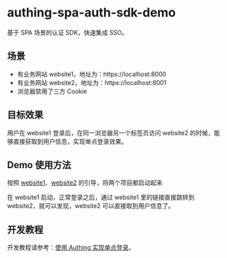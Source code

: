 # authing-spa-auth-sdk-demo

基于 SPA 场景的认证 SDK，快速集成 SSO。

## 场景

- 有业务网站 website1，地址为：https://localhost:8000
- 有业务网站 website2，地址为：https://localhost:8001
- 浏览器禁用了三方 Cookie


## 目标效果

用户在 website1 登录后，在同一浏览器另一个标签页访问 website2 的时候，能够直接获取到用户信息，实现单点登录效果。


## Demo 使用方法

按照 [website1](./website1/README.md)、[website2](./website2/README.md) 的引导，将两个项目都启动起来

在 website1 启动，正常登录之后，通过 website1 里的链接直接跳转到 website2，就可以发现，website2 可以直接取到用户信息了。


## 开发教程

开发教程请参考：[使用 Authing 实现单点登录](https://docs.authing.cn/v2/reference/sdk-for-sso.html)。
